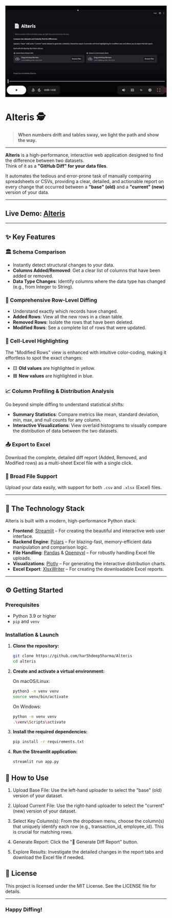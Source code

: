 [![Watch the video](https://raw.githubusercontent.com/har5hdeep5harma/Alteris/refs/heads/main/Sample%20Data/cover.png)](https://drive.google.com/file/d/14YuMQWmUeFQgXmurgmWKjXYr85IcMUCq/view?usp=sharing)
# Alteris 🕵️

> **When numbers drift and tables sway, we light the path and show the way.**

---

**Alteris** is a high-performance, interactive web application designed to find the difference between two datasets.  
Think of it as a **"GitHub Diff" for your data files**.

It automates the tedious and error-prone task of manually comparing spreadsheets or CSVs, providing a clear, detailed, and actionable report on every change that occurred between a **"base" (old)** and a **"current" (new)** version of your data.

---
## Live Demo: [Alteris](https://alteris.streamlit.app/)
---

## ✨ Key Features

### 🏛️ Schema Comparison  
- Instantly detect structural changes to your data.
- **Columns Added/Removed**: Get a clear list of columns that have been added or removed.
- **Data Type Changes**: Identify columns where the data type has changed (e.g., from Integer to String).

### 📝 Comprehensive Row-Level Diffing  
- Understand exactly which records have changed.
- **Added Rows**: View all the new rows in a clean table.  
- **Removed Rows**: Isolate the rows that have been deleted.  
- **Modified Rows**: See a complete list of rows that were updated.

### 🎨 Cell-Level Highlighting  
The "Modified Rows" view is enhanced with intuitive color-coding, making it effortless to spot the exact changes:  
- 🟨 **Old values** are highlighted in yellow.  
- 🟦 **New values** are highlighted in blue.

### 📈 Column Profiling & Distribution Analysis  
Go beyond simple diffing to understand statistical shifts:  
- **Summary Statistics**: Compare metrics like mean, standard deviation, min, max, and null counts for any column.  
- **Interactive Visualizations**: View overlaid histograms to visually compare the distribution of data between the two datasets.

### 📤 Export to Excel  
Download the complete, detailed diff report (Added, Removed, and Modified rows) as a multi-sheet Excel file with a single click.

### 📁 Broad File Support  
Upload your data easily, with support for both `.csv` and `.xlsx` (Excel) files.

---

## 🚀 The Technology Stack  

Alteris is built with a modern, high-performance Python stack:

- **Frontend**: [Streamlit](https://streamlit.io) – For creating the beautiful and interactive web user interface.  
- **Backend Engine**: [Polars](https://www.pola.rs/) – For blazing-fast, memory-efficient data manipulation and comparison logic.  
- **File Handling**: [Pandas](https://pandas.pydata.org/) & [Openpyxl](https://openpyxl.readthedocs.io/) – For robustly handling Excel file uploads.  
- **Visualizations**: [Plotly](https://plotly.com/python/) – For generating the interactive distribution charts.  
- **Excel Export**: [XlsxWriter](https://xlsxwriter.readthedocs.io/) – For creating the downloadable Excel reports.

---

## ⚙️ Getting Started  

### Prerequisites  
- Python 3.9 or higher  
- `pip` and `venv`  

### Installation & Launch  

1. **Clone the repository:**

   ```bash
   git clone https://github.com/har5hdeep5harma/Alteris
   cd alteris

2. **Create and activate a virtual environment:**

    On macOS/Linux:
    ```bash
    python3 -m venv venv
    source venv/bin/activate
    ```

    On Windows:
    ```bash
    python -m venv venv
    .\venv\Scripts\activate
    ```

3. **Install the required dependencies:**
    ```bash
    pip install -r requirements.txt
    ```

4. **Run the Streamlit application:**
    ```bash
    streamlit run app.py
    ```


## 📖 How to Use

1. Upload Base File:
Use the left-hand uploader to select the "base" (old) version of your dataset.

2. Upload Current File:
Use the right-hand uploader to select the "current" (new) version of your dataset.

3. Select Key Column(s):
From the dropdown menu, choose the column(s) that uniquely identify each row (e.g., transaction_id, employee_id). This is crucial for matching rows.

4. Generate Report:
Click the "🚀 Generate Diff Report" button.

5. Explore Results:
Investigate the detailed changes in the report tabs and download the Excel file if needed.

📄 License
---

This project is licensed under the MIT License. See the LICENSE file for details.

---
### Happy Diffing!
